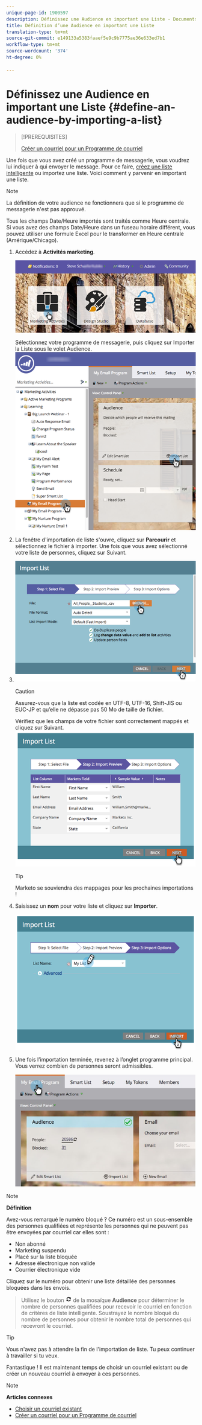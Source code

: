```yaml
---
unique-page-id: 1900597
description: Définissez une Audience en important une Liste - Documents marketing - Documentation du produit
title: Définition d’une Audience en important une Liste
translation-type: tm+mt
source-git-commit: e149133a5383faaef5e9c9b7775ae36e633ed7b1
workflow-type: tm+mt
source-wordcount: '374'
ht-degree: 0%

---
```



# Définissez une Audience en important une Liste {#define-an-audience-by-importing-a-list}

>[!PREREQUISITES]
>
>[Créer un courriel pour un Programme de courriel](../../../../product-docs/email-marketing/email-programs/email-program-actions/create-an-email-for-an-email-program.md)

Une fois que vous avez créé un programme de messagerie, vous voudrez lui indiquer à qui envoyer le message. Pour ce faire, [créez une liste intelligente](../../../../product-docs/core-marketo-concepts/smart-lists-and-static-lists/creating-a-smart-list/create-a-smart-list.md) ou importez une liste. Voici comment y parvenir en important une liste.

>[!NOTE]
>
>La définition de votre audience ne fonctionnera que si le programme de messagerie n&#39;est pas approuvé.
>
>Tous les champs Date/Heure importés sont traités comme Heure centrale. Si vous avez des champs Date/Heure dans un fuseau horaire différent, vous pouvez utiliser une formule Excel pour le transformer en Heure centrale (Amérique/Chicago).

1. Accédez à **Activités marketing**.

   ![](assets/login-marketing-activities-1.png)

   Sélectionnez votre programme de messagerie, puis cliquez sur Importer la Liste sous le volet Audience.
   ![](assets/importlist.png)

1. La fenêtre d&#39;importation de liste s&#39;ouvre, cliquez sur **Parcourir** et sélectionnez le fichier à importer. Une fois que vous avez sélectionné votre liste de personnes, cliquez sur Suivant.
1. ![](assets/importlist1.png)

   >[!CAUTION]
   >
   >Assurez-vous que la liste est codée en UTF-8, UTF-16, Shift-JIS ou EUC-JP et qu’elle ne dépasse pas 50 Mo de taille de fichier.

   Vérifiez que les champs de votre fichier sont correctement mappés et cliquez sur Suivant.
   ![](assets/image2014-9-12-11-3a10-3a7.png)

   >[!TIP]
   >
   >Marketo se souviendra des mappages pour les prochaines importations !

1. Saisissez un **nom** pour votre liste et cliquez sur **Importer**.

   ![](assets/image2014-9-12-11-3a10-3a13.png)

1. Une fois l’importation terminée, revenez à l’onglet programme principal. Vous verrez combien de personnes seront admissibles.

   ![](assets/myemailprogram-1.jpg)

>[!NOTE]
>
>**Définition**
>
>Avez-vous remarqué le numéro bloqué ? Ce numéro est un sous-ensemble des personnes qualifiées et représente les personnes qui ne peuvent pas être envoyées par courriel car elles sont :
>
>* Non abonné
>* Marketing suspendu
>* Placé sur la liste bloquée
>* Adresse électronique non valide
>* Courrier électronique vide

>
>
Cliquez sur le numéro pour obtenir une liste détaillée des personnes bloquées dans les envois.
>
>Utilisez le bouton ![—](assets/image2014-10-23-16-3a32-3a36-1.png) de la mosaïque **Audience** pour déterminer le nombre de personnes qualifiées pour recevoir le courriel en fonction de critères de liste intelligente. Soustrayez le nombre bloqué du nombre de personnes pour obtenir le nombre total de personnes qui recevront le courriel.

>[!TIP]
>
>Vous n&#39;avez pas à attendre la fin de l&#39;importation de liste. Tu peux continuer à travailler si tu veux.

Fantastique ! Il est maintenant temps de choisir un courriel existant ou de créer un nouveau courriel à envoyer à ces personnes.

>[!NOTE]
>
>**Articles connexes**
>
>* [Choisir un courriel existant](../../../../product-docs/email-marketing/email-programs/email-program-actions/choose-an-existing-email.md)
>* [Créer un courriel pour un Programme de courriel](../../../../product-docs/email-marketing/email-programs/email-program-actions/create-an-email-for-an-email-program.md)

>



